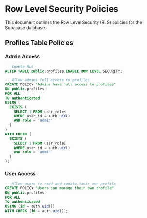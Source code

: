 
# Row Level Security Policies

This document outlines the Row Level Security (RLS) policies for the Supabase database.

## Profiles Table Policies

### Admin Access
```sql
-- Enable RLS
ALTER TABLE public.profiles ENABLE ROW LEVEL SECURITY;

-- Allow admins full access to profiles
CREATE POLICY "Admins have full access to profiles"
ON public.profiles
FOR ALL
TO authenticated
USING (
  EXISTS (
    SELECT 1 FROM user_roles 
    WHERE user_id = auth.uid() 
    AND role = 'admin'
  )
)
WITH CHECK (
  EXISTS (
    SELECT 1 FROM user_roles 
    WHERE user_id = auth.uid() 
    AND role = 'admin'
  )
);
```

### User Access
```sql
-- Allow users to read and update their own profile
CREATE POLICY "Users can manage their own profile"
ON public.profiles
FOR ALL
TO authenticated
USING (id = auth.uid())
WITH CHECK (id = auth.uid());
```
